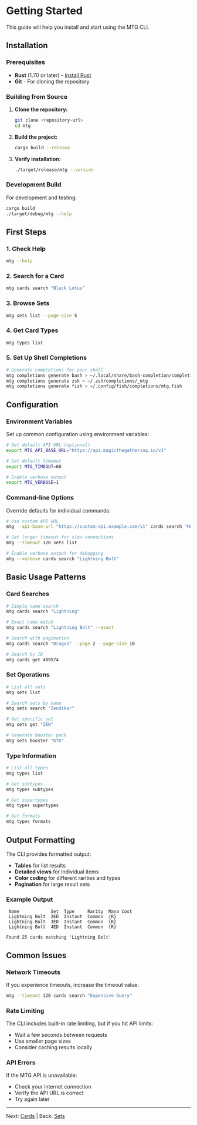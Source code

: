 # Getting Started

This guide will help you install and start using the MTG CLI.

## Installation

### Prerequisites

- **Rust** (1.70 or later) - [Install Rust](https://rustup.rs/)
- **Git** - For cloning the repository

### Building from Source

1. **Clone the repository:**

   ```bash
   git clone <repository-url>
   cd mtg
   ```

2. **Build the project:**

   ```bash
   cargo build --release
   ```

3. **Verify installation:**
   ```bash
   ./target/release/mtg --version
   ```

### Development Build

For development and testing:

```bash
cargo build
./target/debug/mtg --help
```

## First Steps

### 1. Check Help

```bash
mtg --help
```

### 2. Search for a Card

```bash
mtg cards search "Black Lotus"
```

### 3. Browse Sets

```bash
mtg sets list --page-size 5
```

### 4. Get Card Types

```bash
mtg types list
```

### 5. Set Up Shell Completions

```bash
# Generate completions for your shell
mtg completions generate bash > ~/.local/share/bash-completion/completions/mtg
mtg completions generate zsh > ~/.zsh/completions/_mtg
mtg completions generate fish > ~/.config/fish/completions/mtg.fish
```

## Configuration

### Environment Variables

Set up common configuration using environment variables:

```bash
# Set default API URL (optional)
export MTG_API_BASE_URL="https://api.magicthegathering.io/v1"

# Set default timeout
export MTG_TIMEOUT=60

# Enable verbose output
export MTG_VERBOSE=1
```

### Command-line Options

Override defaults for individual commands:

```bash
# Use custom API URL
mtg --api-base-url "https://custom-api.example.com/v1" cards search "Mox"

# Set longer timeout for slow connections
mtg --timeout 120 sets list

# Enable verbose output for debugging
mtg --verbose cards search "Lightning Bolt"
```

## Basic Usage Patterns

### Card Searches

```bash
# Simple name search
mtg cards search "Lightning"

# Exact name match
mtg cards search "Lightning Bolt" --exact

# Search with pagination
mtg cards search "Dragon" --page 2 --page-size 10

# Search by ID
mtg cards get 409574
```

### Set Operations

```bash
# List all sets
mtg sets list

# Search sets by name
mtg sets search "Zendikar"

# Get specific set
mtg sets get "ZEN"

# Generate booster pack
mtg sets booster "KTK"
```

### Type Information

```bash
# List all types
mtg types list

# Get subtypes
mtg types subtypes

# Get supertypes
mtg types supertypes

# Get formats
mtg types formats
```

## Output Formatting

The CLI provides formatted output:

- **Tables** for list results
- **Detailed views** for individual items
- **Color coding** for different rarities and types
- **Pagination** for large result sets

### Example Output

```
 Name            Set  Type     Rarity  Mana Cost
 Lightning Bolt  2ED  Instant  Common  {R}
 Lightning Bolt  3ED  Instant  Common  {R}
 Lightning Bolt  4ED  Instant  Common  {R}

Found 25 cards matching 'Lightning Bolt'
```

## Common Issues

### Network Timeouts

If you experience timeouts, increase the timeout value:

```bash
mtg --timeout 120 cards search "Expensive Query"
```

### Rate Limiting

The CLI includes built-in rate limiting, but if you hit API limits:

- Wait a few seconds between requests
- Use smaller page sizes
- Consider caching results locally

### API Errors

If the MTG API is unavailable:

- Check your internet connection
- Verify the API URL is correct
- Try again later

---

Next: [Cards](./cards.md) | Back: [Sets](./sets.md)
